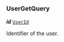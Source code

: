 

### UserGetQuery





  
<article>

***id*** [`UserId`](/docs/user-model--page#userid) 

Identifier of the user.

</article>

